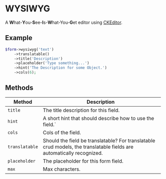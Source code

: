 # WYSIWYG

A **W**hat-**Y**ou-**S**ee-**I**s-**W**hat-You-**G**et editor using [CKEditor](https://ckeditor.com/).

## Example

```php
$form->wysiwyg('text')
    ->translatable()
    ->title('Description')
    ->placeholder('Type something...')
    ->hint('The Description for some Object.')
    ->cols(6);
```

## Methods

| Method         | Description                                                                                                           |
| -------------- | --------------------------------------------------------------------------------------------------------------------- |
| `title`        | The title description for this field.                                                                                 |
| `hint`         | A short hint that should describe how to use the field.`                                                              |
| `cols`         | Cols of the field.                                                                                                    |
| `translatable` | Should the field be translatable? For translatable crud models, the translatable fields are automatically recognized. |
| `placeholder`  | The placeholder for this form field.                                                                                  |
| `max`          | Max characters.                                                                                                       |
